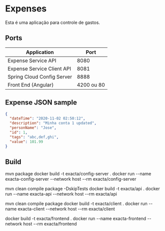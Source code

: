 # Expenses

Esta é uma aplicação para controle de gastos.

## Ports

|Application|Port|
|---|---|
|Expense Service API|8080|
|Expense Service Client API|8081|
|Spring Cloud Config Server|8888|
|Front End (Angular) |4200 ou 80|

## Expense JSON sample

```json
{
  "dateTime": "2020-11-02 02:50:12",
  "description": "Minha conta 1 updated",
  "personName": "Jose",
  "id": 1,
  "tags": "abc,def,ghi",
  "value": 101.99
}
```

## Build

mvn package
docker build -t exacta/config-server .
docker run --name exacta-config-server --network host --rm exacta/config-server

mvn clean compile package -DskipTests
docker build -t exacta/api .
docker run --name exacta-api --network host --rm exacta/api

mvn clean compile package
docker build -t exacta/client .
docker run --name exacta-client --network host --rm exacta/client

docker build -t exacta/frontend .
docker run --name exacta-frontend --network host --rm exacta/frontend
